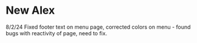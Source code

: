 # New Alex
 
 8/2/24 Fixed footer text on menu page, corrected colors on menu - found bugs with reactivity of page, need to fix.
